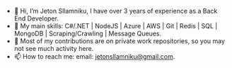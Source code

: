 - 👋 Hi, I’m Jeton Sllamniku, I have over 3 years of experience as a Back End Developer. 
- 👀 My main skills: C#/.NET | NodeJS | Azure | AWS | Git | Redis | SQL | MongoDB | Scraping/Crawling | Message Queues.
- 💼 Most of my contributions are on private work repositories, so you may not see much activity here.
- 📫 How to reach me: email: jetonsllamniku@gmail.com.

<!---
Jetonii/Jetonii is a ✨ special ✨ repository because its `README.md` (this file) appears on your GitHub profile.
You can click the Preview link to take a look at your changes.
--->
